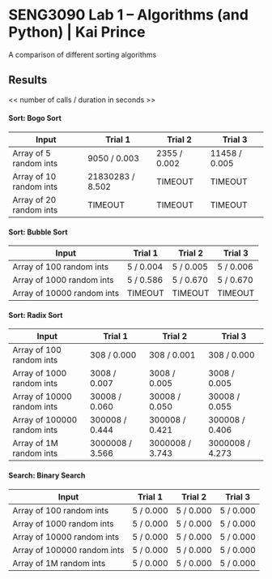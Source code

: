 # SENG3090 Lab 1 – Algorithms (and Python) | Kai Prince

A comparison of different sorting algorithms

## Results

<< number of calls / duration in seconds >>

#### Sort: Bogo Sort

| Input                   | Trial 1          | Trial 2      | Trial 3       |
| ----------------------- | ---------------- | ------------ | ------------- |
| Array of 5 random ints  | 9050 / 0.003     | 2355 / 0.002 | 11458 / 0.005 |
| Array of 10 random ints | 21830283 / 8.502 | TIMEOUT      | TIMEOUT       |
| Array of 20 random ints | TIMEOUT          | TIMEOUT      | TIMEOUT       |

#### Sort: Bubble Sort

| Input                      | Trial 1   | Trial 2   | Trial 3   |
| -------------------------- | --------- | --------- | --------- |
| Array of 100 random ints   | 5 / 0.004 | 5 / 0.005 | 5 / 0.006 |
| Array of 1000 random ints  | 5 / 0.586 | 5 / 0.670 | 5 / 0.670 |
| Array of 10000 random ints | TIMEOUT   | TIMEOUT   | TIMEOUT   |

#### Sort: Radix Sort

| Input                       | Trial 1         | Trial 2         | Trial 3         |
| --------------------------- | --------------- | --------------- | --------------- |
| Array of 100 random ints    | 308 / 0.000     | 308 / 0.001     | 308 / 0.000     |
| Array of 1000 random ints   | 3008 / 0.007    | 3008 / 0.005    | 3008 / 0.005    |
| Array of 10000 random ints  | 30008 / 0.060   | 30008 / 0.050   | 30008 / 0.055   |
| Array of 100000 random ints | 300008 / 0.444  | 300008 / 0.421  | 300008 / 0.406  |
| Array of 1M random ints     | 3000008 / 3.566 | 3000008 / 3.743 | 3000008 / 4.273 |

#### Search: Binary Search

| Input                       | Trial 1   | Trial 2   | Trial 3   |
| --------------------------- | --------- | --------- | --------- |
| Array of 100 random ints    | 5 / 0.000 | 5 / 0.000 | 5 / 0.000 |
| Array of 1000 random ints   | 5 / 0.000 | 5 / 0.000 | 5 / 0.000 |
| Array of 10000 random ints  | 5 / 0.000 | 5 / 0.000 | 5 / 0.000 |
| Array of 100000 random ints | 5 / 0.000 | 5 / 0.000 | 5 / 0.000 |
| Array of 1M random ints     | 5 / 0.000 | 5 / 0.000 | 5 / 0.000 |
